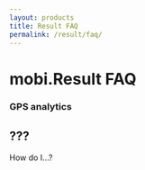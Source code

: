 ```yaml
---
layout: products
title: Result FAQ
permalink: /result/faq/
---
```


# mobi.Result FAQ

### GPS analytics

## ???

How do I...?